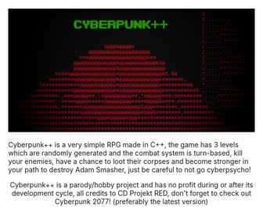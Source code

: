 <p align="center">
  <img src="https://raw.githubusercontent.com/Acanixz/CyberpunkPlusPlus/main/Header.png" />
</p>

Cyberpunk++ is a very simple RPG made in C++, the game has 3 levels which are randomly generated and the combat system is turn-based, kill your enemies, have a chance to loot their corpses and become stronger in your path to destroy Adam Smasher, just be careful to not go cyberpsycho!

<p align="center">
  Cyberpunk++ is a parody/hobby project and has no profit during or after its development cycle, all credits to CD Projekt RED, don't forget to check out Cyberpunk 2077! (preferably the latest version)
</p>
